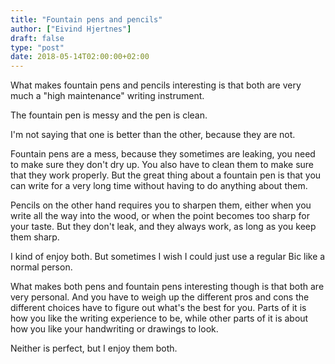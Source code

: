 ```yaml
---
title: "Fountain pens and pencils"
author: ["Eivind Hjertnes"]
draft: false
type: "post"
date: 2018-05-14T02:00:00+02:00
---
```


What makes fountain pens and pencils interesting is that both are very
much a "high maintenance" writing instrument.

The fountain pen is messy and the pen is clean.

I'm not saying that one is better than the other, because they are not.

Fountain pens are a mess, because they sometimes are leaking, you need
to make sure they don't dry up. You also have to clean them to make sure
that they work properly. But the great thing about a fountain pen is
that you can write for a very long time without having to do anything
about them.

Pencils on the other hand requires you to sharpen them, either when you
write all the way into the wood, or when the point becomes too sharp for
your taste. But they don't leak, and they always work, as long as you
keep them sharp.

I kind of enjoy both. But sometimes I wish I could just use a regular
Bic like a normal person.

What makes both pens and fountain pens interesting though is that both
are very personal. And you have to weigh up the different pros and cons
the different choices have to figure out what's the best for you. Parts
of it is how you like the writing experience to be, while other parts of
it is about how you like your handwriting or drawings to look.

Neither is perfect, but I enjoy them both.
